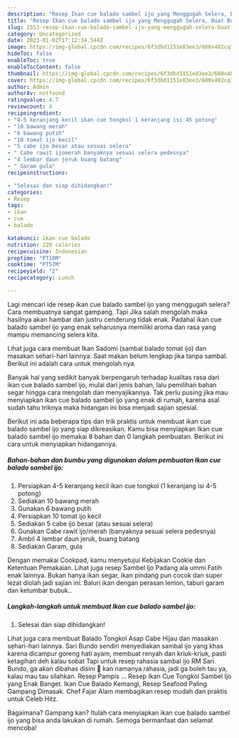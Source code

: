 ```yaml
---
description: "Resep Ikan cue balado sambel ijo yang Menggugah Selera, Buat Buka Puasa Lezat"
title: "Resep Ikan cue balado sambel ijo yang Menggugah Selera, Buat Buka Puasa Lezat"
slug: 1553-resep-ikan-cue-balado-sambel-ijo-yang-menggugah-selera-buat-buka-puasa-lezat
category: Uncategorized
date: 2023-01-02T17:12:34.544Z
image: https://img-global.cpcdn.com/recipes/6f3dbd1151e83ee3/680x482cq70/ikan-cue-balado-sambel-ijo-foto-resep-utama.jpg
hideToc: false
enableToc: true
enableTocContent: false
thumbnail: https://img-global.cpcdn.com/recipes/6f3dbd1151e83ee3/680x482cq70/ikan-cue-balado-sambel-ijo-foto-resep-utama.jpg
cover: https://img-global.cpcdn.com/recipes/6f3dbd1151e83ee3/680x482cq70/ikan-cue-balado-sambel-ijo-foto-resep-utama.jpg
author: Admin
authorAv: notfound
ratingvalue: 4.7
reviewcount: 4
recipeingredient:
- "4-5 keranjang kecil ikan cue tongkol 1 keranjang isi 45 potong"
- "10 bawang merah"
- "6 bawang putih"
- "10 tomat ijo kecil"
- "5 cabe ijo besar atau sesuai selera"
- " Cabe rawit ijomerah banyaknya sesuai selera pedesnya"
- "4 lembar daun jeruk buang batang"
- " Garam gula"
recipeinstructions:

- "Selesai dan siap dihidangkan!"
categories:
- Resep
tags:
- ikan
- cue
- balado

katakunci: ikan cue balado 
nutrition: 229 calories
recipecuisine: Indonesian
preptime: "PT10M"
cooktime: "PT57M"
recipeyield: "2"
recipecategory: Lunch

---
```



Lagi mencari ide resep ikan cue balado sambel ijo yang menggugah selera? Cara membuatnya sangat gampang. Tapi Jika salah mengolah maka hasilnya akan hambar dan justru cenderung tidak enak. Padahal ikan cue balado sambel ijo yang enak seharusnya memiliki aroma dan rasa yang mampu memancing selera kita.


Lihat juga cara membuat Ikan Sadomi (sambal balado tomat ijo) dan masakan sehari-hari lainnya. Saat makan belum lengkap jika tanpa sambal. Berikut ini adalah cara untuk mengolah nya.

Banyak hal yang sedikit banyak berpengaruh terhadap kualitas rasa dari ikan cue balado sambel ijo, mulai dari jenis bahan, lalu pemilihan bahan segar hingga cara mengolah dan menyajikannya. Tak perlu pusing jika mau menyiapkan ikan cue balado sambel ijo yang enak di rumah, karena asal sudah tahu triknya maka hidangan ini bisa menjadi sajian spesial.


Berikut ini ada beberapa tips dan trik praktis untuk membuat ikan cue balado sambel ijo yang siap dikreasikan. Kamu bisa menyiapkan Ikan cue balado sambel ijo memakai 8 bahan dan 0 langkah pembuatan. Berikut ini cara untuk menyiapkan hidangannya.

<!--inarticleads1-->

##### Bahan-bahan dan bumbu yang digunakan dalam pembuatan Ikan cue balado sambel ijo:

1. Persiapkan 4-5 keranjang kecil ikan cue tongkol (1 keranjang isi 4-5 potong)
1. Sediakan 10 bawang merah
1. Gunakan 6 bawang putih
1. Persiapkan 10 tomat ijo kecil
1. Sediakan 5 cabe ijo besar (atau sesuai selera)
1. Gunakan  Cabe rawit ijo/merah (banyaknya sesuai selera pedesnya)
1. Ambil 4 lembar daun jeruk, buang batang
1. Sediakan  Garam, gula


Dengan memakai Cookpad, kamu menyetujui Kebijakan Cookie dan Ketentuan Pemakaian. Lihat juga resep Sambel Ijo Padang ala ummi Fatih enak lainnya. Bukan hanya ikan segar, ikan pindang pun cocok dan super lezat diolah jadi sajian ini. Baluri ikan dengan perasan lemon, taburi garam dan ketumbar bubuk.. 

<!--inarticleads2-->

##### Langkah-langkah untuk membuat Ikan cue balado sambel ijo:


1. Selesai dan siap dihidangkan!

Lihat juga cara membuat Balado Tongkol Asap Cabe Hijau dan masakan sehari-hari lainnya. Sari Bundo sendiri menyediakan sambal ijo yang khas karena dicampur goreng hati ayam, membuat renyah dan kriuk-kriuk, pasti ketagihan deh kalau sobat Tapi untuk resep rahasia sambal ijo RM Sari Bundo, ga akan dibahas disini 🙂 kan namanya rahasia, jadi ga boleh tau ya, kalau mau tau silahkan. Resep Pampis … Resep Ikan Cue Tongkol Sambel Ijo yang Enak Banget. Ikan Cue Balado Kemangi, Resep Seafood Paling Gampang Dimasak. Chef Fajar Alam membagikan resep mudah dan praktis untuk Celeb Hitz. 

Bagaimana? Gampang kan? Itulah cara menyiapkan ikan cue balado sambel ijo yang bisa anda lakukan di rumah. Semoga bermanfaat dan selamat mencoba!
